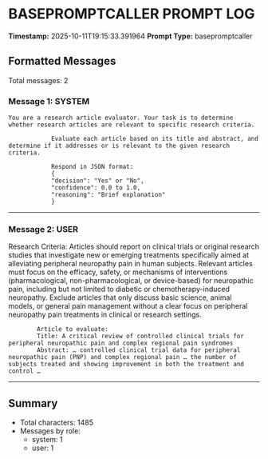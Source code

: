 # BASEPROMPTCALLER PROMPT LOG
**Timestamp:** 2025-10-11T19:15:33.391964
**Prompt Type:** basepromptcaller

## Formatted Messages
Total messages: 2

### Message 1: SYSTEM

```
You are a research article evaluator. Your task is to determine whether research articles are relevant to specific research criteria.

            Evaluate each article based on its title and abstract, and determine if it addresses or is relevant to the given research criteria.

            Respond in JSON format:
            {
            "decision": "Yes" or "No",
            "confidence": 0.0 to 1.0,
            "reasoning": "Brief explanation"
            }
```

---

### Message 2: USER

Research Criteria: Articles should report on clinical trials or original research studies that investigate new or emerging treatments specifically aimed at alleviating peripheral neuropathy pain in human subjects. Relevant articles must focus on the efficacy, safety, or mechanisms of interventions (pharmacological, non-pharmacological, or device-based) for neuropathic pain, including but not limited to diabetic or chemotherapy-induced neuropathy. Exclude articles that only discuss basic science, animal models, or general pain management without a clear focus on peripheral neuropathy pain treatments in clinical or research settings.

            Article to evaluate:
            Title: A critical review of controlled clinical trials for peripheral neuropathic pain and complex regional pain syndromes
            Abstract: … controlled clinical trial data for peripheral neuropathic pain (PNP) and complex regional pain … the number of subjects treated and showing improvement in both the treatment and control …

---

## Summary
- Total characters: 1485
- Messages by role:
  - system: 1
  - user: 1